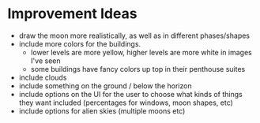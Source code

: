 # Improvement Ideas

- draw the moon more realistically, as well as in different phases/shapes
- include more colors for the buildings.
  - lower levels are more yellow, higher levels are more white in images I've seen
  - some buildings have fancy colors up top in their penthouse suites
- include clouds
- include something on the ground / below the horizon
- include options on the UI for the user to choose what kinds of things they want included (percentages for windows, moon shapes, etc)
- include options for alien skies (multiple moons etc)
